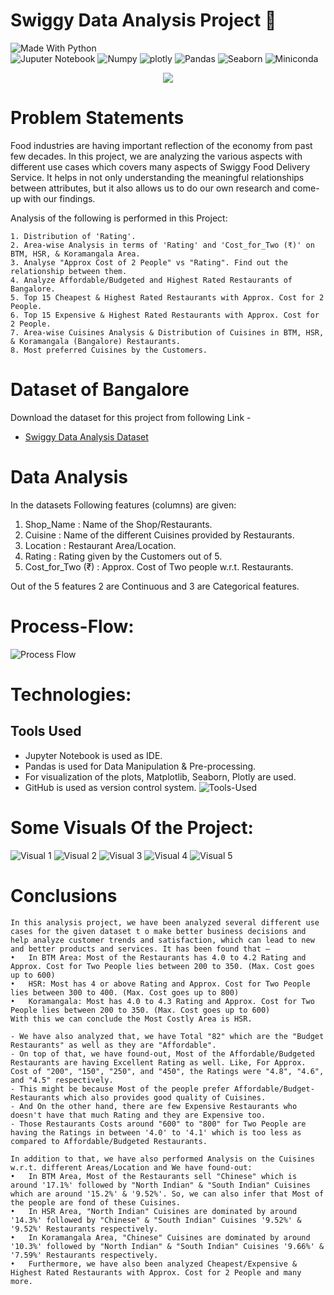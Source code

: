# Swiggy Data Analysis Project 🎁

<p align="center">

  ![Made With Python](https://github.com/striver005/Swiggy-Data-Analysis/blob/master/badges/made-with-python.svg) <br>
  ![Juputer Notebook](https://github.com/striver005/Swiggy-Data-Analysis/blob/master/badges/jupyter-notebook.svg)
  ![Numpy](https://github.com/striver005/Swiggy-Data-Analysis/blob/master/badges/numpy.svg)
  ![plotly](https://github.com/striver005/Swiggy-Data-Analysis/blob/master/badges/plotly.svg)
  ![Pandas](https://github.com/striver005/Swiggy-Data-Analysis/blob/master/badges/pandas.svg)
  ![Seaborn](https://github.com/striver005/Swiggy-Data-Analysis/blob/master/badges/seaborn.svg)
  ![Miniconda](https://github.com/striver005/Swiggy-Data-Analysis/blob/master/badges/mini-conda.svg)
  
</p>  

<p align="center">
  <img src="https://github.com/striver005/Swiggy-Data-Analysis/blob/master/swiggy_images/swiggy_image.png">
</p>

# Problem Statements
Food industries are having important reflection of the economy from past few decades. In this project, we are analyzing the various aspects with different use cases which covers many aspects of Swiggy Food Delivery Service. It helps in not only understanding the meaningful relationships between attributes, but it also allows us to do our own research and come-up with our findings.

Analysis of the following is performed in this Project:

    1. Distribution of 'Rating'.
    2. Area-wise Analysis in terms of 'Rating' and 'Cost_for_Two (₹)' on BTM, HSR, & Koramangala Area.
    3. Analyse "Approx Cost of 2 People" vs "Rating". Find out the relationship between them.
    4. Analyze Affordable/Budgeted and Highest Rated Restaurants of Bangalore.
    5. Top 15 Cheapest & Highest Rated Restaurants with Approx. Cost for 2 People.
    6. Top 15 Expensive & Highest Rated Restaurants with Approx. Cost for 2 People.
    7. Area-wise Cuisines Analysis & Distribution of Cuisines in BTM, HSR, & Koramangala (Bangalore) Restaurants.
    8. Most preferred Cuisines by the Customers.



#  Dataset of Bangalore
Download the dataset for this project from following Link -
* [Swiggy Data Analysis Dataset](https://github.com/striver005/Swiggy-Data-Analysis/blob/master/data/Swiggy%20Bangalore%20Outlet%20Details.csv)


#  Data Analysis
In the datasets Following features (columns) are given:

1. Shop_Name : Name of the Shop/Restaurants.
2. Cuisine : Name of the different Cuisines provided by Restaurants.
3. Location : Restaurant Area/Location.
4. Rating : Rating given by the Customers out of 5.
5. Cost_for_Two (₹) : Approx. Cost of Two people w.r.t. Restaurants.

Out of the 5 features  2 are Continuous and 3  are Categorical features.


# Process-Flow:
![Process Flow](https://github.com/striver005/Swiggy-Data-Analysis/blob/master/swiggy_images/architecture_of_swiggy.png)


# Technologies:
##  Tools Used
* Jupyter Notebook is used as IDE. 
* Pandas is used for Data Manipulation & Pre-processing.
* For visualization of the plots, Matplotlib, Seaborn, Plotly are used.
* GitHub is used as version control system.
![Tools-Used](https://github.com/striver005/Swiggy-Data-Analysis/blob/master/swiggy_images/tools_used.png)


# Some Visuals Of the Project:
![Visual 1](https://github.com/striver005/Swiggy-Data-Analysis/blob/master/img/cost%20vs%20rating.png)
![Visual 2](https://github.com/striver005/Swiggy-Data-Analysis/blob/master/img/highest_rated_and_affordable_restaurants.png)
![Visual 3](https://github.com/striver005/Swiggy-Data-Analysis/blob/master/img/Overall%20Analysis%20of%20Cuisines%20-%20pie.png)
![Visual 4](https://github.com/striver005/Swiggy-Data-Analysis/blob/master/img/top%2015%20cheapest%20but%20highest%20rated%20restaurants.png)
![Visual 5](https://github.com/striver005/Swiggy-Data-Analysis/blob/master/img/top%2015%20expensive%20but%20highest%20rated%20restaurants.png)

# Conclusions

    In this analysis project, we have been analyzed several different use cases for the given dataset t o make better business decisions and help analyze customer trends and satisfaction, which can lead to new and better products and services. It has been found that – 
    •	In BTM Area: Most of the Restaurants has 4.0 to 4.2 Rating and Approx. Cost for Two People lies between 200 to 350. (Max. Cost goes up to 600)
    •	HSR: Most has 4 or above Rating and Approx. Cost for Two People lies between 300 to 400. (Max. Cost goes up to 800)
    •	Koramangala: Most has 4.0 to 4.3 Rating and Approx. Cost for Two People lies between 200 to 350. (Max. Cost goes up to 600)
    With this we can conclude the Most Costly Area is HSR. 

    - We have also analyzed that, we have Total "82" which are the "Budget Restaurants" as well as they are "Affordable". 
    - On top of that, we have found-out, Most of the Affordable/Budgeted Restaurants are having Excellent Rating as well. Like, For Approx. Cost of "200", "150", "250", and "450", the Ratings were "4.8", "4.6", and "4.5" respectively. 
    - This might be because Most of the people prefer Affordable/Budget-Restaurants which also provides good quality of Cuisines. 
    - And On the other hand, there are few Expensive Restaurants who doesn't have that much Rating and they are Expensive too. 
    - Those Restaurants Costs around "600" to "800" for Two People are having the Ratings in between '4.0' to '4.1' which is too less as compared to Affordable/Budgeted Restaurants.

    In addition to that, we have also performed Analysis on the Cuisines w.r.t. different Areas/Location and We have found-out:
    •	In BTM Area, Most of the Restaurants sell "Chinese" which is around '17.1%' followed by "North Indian" & "South Indian" Cuisines which are around '15.2%' & '9.52%'. So, we can also infer that Most of the people are fond of these Cuisines.
    •	In HSR Area, "North Indian" Cuisines are dominated by around '14.3%' followed by "Chinese" & "South Indian" Cuisines '9.52%' & '9.52%' Restaurants respectively.
    •	In Koramangala Area, "Chinese" Cuisines are dominated by around '10.3%' followed by "North Indian" & "South Indian" Cuisines '9.66%' & '7.59%' Restaurants respectively.
    •	Furthermore, we have also been analyzed Cheapest/Expensive & Highest Rated Restaurants with Approx. Cost for 2 People and many more.
